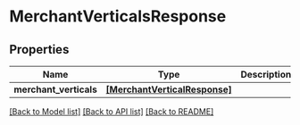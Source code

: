 # MerchantVerticalsResponse


## Properties
Name | Type | Description | Notes
------------ | ------------- | ------------- | -------------
**merchant_verticals** | [**[MerchantVerticalResponse]**](MerchantVerticalResponse.md) |  | 

[[Back to Model list]](../README.md#documentation-for-models) [[Back to API list]](../README.md#documentation-for-api-endpoints) [[Back to README]](../README.md)


